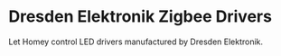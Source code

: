 # Dresden Elektronik Zigbee Drivers

Let Homey control LED drivers manufactured by Dresden Elektronik.